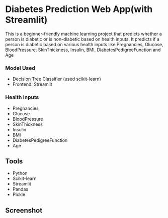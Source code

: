 # Diabetes Prediction Web App(with Streamlit)

This is a beginner-friendly machine learning project that predicts whether a person is diabetic or is non-diabetic based on health inputs.
It predicts if a person is diabetic based on various health inputs like Pregnancies, Glucose, BloodPressure, SkinThickness, Insulin, BMI, DiabetesPedigreeFunction and Age

### Model Used
- Decision Tree Classifier (used scikit-learn)
- Frontend: Streamlit

### Health Inputs
- Pregnancies
- Glucose
- BloodPressure
- SkinThickness
- Insulin
- BMI
- DiabetesPedigreeFunction
- Age

## Tools
- Python
- Scikit-learn
- Streamlit
- Pandas
- Pickle

## Screenshot
